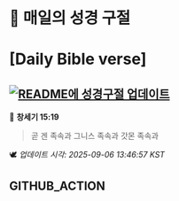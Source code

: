 # 🙏 매일의 성경 구절
# [Daily Bible verse]
## [![README에 성경구절 업데이트](https://github.com/DONGSUKA/first_test/actions/workflows/update-readme-bible.yml/badge.svg)](https://github.com/DONGSUKA/first_test/actions/workflows/update-readme-bible.yml)
<!-- START_BIBLE_VERSE -->
📖 **창세기 15:19**
> 곧 겐 족속과 그니스 족속과 갓몬 족속과

🕊️ _업데이트 시각: 2025-09-06 13:46:57 KST_
  <!-- END_BIBLE_VERSE -->
## GITHUB_ACTION
